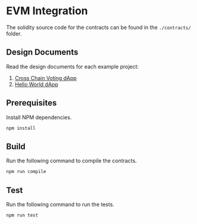 # EVM Integration

The solidity source code for the contracts can be found in the `./contracts/` folder.

## Design Documents

Read the design documents for each example project:

1. [Cross Chain Voting dApp](../docs/cross-chain-voting-dapp.md)
2. [Hello World dApp](../docs/hello-world.md)

## Prerequisites

Install NPM dependencies.

```bash
npm install
```

## Build

Run the following command to compile the contracts.

```bash
npm run compile
```

## Test

Run the following command to run the tests.

```bash
npm run test
```

